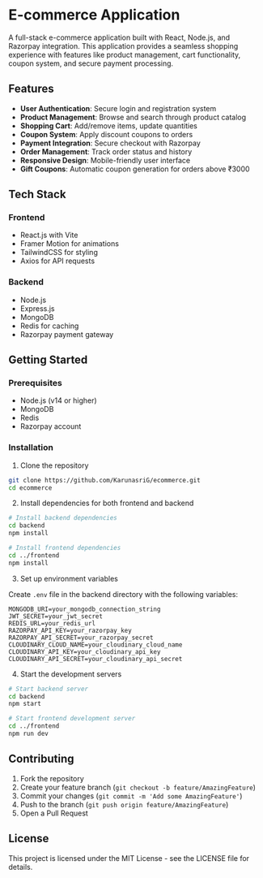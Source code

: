 # E-commerce Application

A full-stack e-commerce application built with React, Node.js, and Razorpay integration. This application provides a seamless shopping experience with features like product management, cart functionality, coupon system, and secure payment processing.

## Features

- **User Authentication**: Secure login and registration system
- **Product Management**: Browse and search through product catalog
- **Shopping Cart**: Add/remove items, update quantities
- **Coupon System**: Apply discount coupons to orders
- **Payment Integration**: Secure checkout with Razorpay
- **Order Management**: Track order status and history
- **Responsive Design**: Mobile-friendly user interface
- **Gift Coupons**: Automatic coupon generation for orders above ₹3000

## Tech Stack

### Frontend
- React.js with Vite
- Framer Motion for animations
- TailwindCSS for styling
- Axios for API requests

### Backend
- Node.js
- Express.js
- MongoDB
- Redis for caching
- Razorpay payment gateway

## Getting Started

### Prerequisites
- Node.js (v14 or higher)
- MongoDB
- Redis
- Razorpay account

### Installation

1. Clone the repository
```bash
git clone https://github.com/KarunasriG/ecommerce.git
cd ecommerce
```

2. Install dependencies for both frontend and backend
```bash
# Install backend dependencies
cd backend
npm install

# Install frontend dependencies
cd ../frontend
npm install
```

3. Set up environment variables

Create `.env` file in the backend directory with the following variables:
```env
MONGODB_URI=your_mongodb_connection_string
JWT_SECRET=your_jwt_secret
REDIS_URL=your_redis_url
RAZORPAY_API_KEY=your_razorpay_key
RAZORPAY_API_SECRET=your_razorpay_secret
CLOUDINARY_CLOUD_NAME=your_cloudinary_cloud_name
CLOUDINARY_API_KEY=your_cloudinary_api_key
CLOUDINARY_API_SECRET=your_cloudinary_api_secret
```

4. Start the development servers

```bash
# Start backend server
cd backend
npm start

# Start frontend development server
cd ../frontend
npm run dev
```

## Contributing

1. Fork the repository
2. Create your feature branch (`git checkout -b feature/AmazingFeature`)
3. Commit your changes (`git commit -m 'Add some AmazingFeature'`)
4. Push to the branch (`git push origin feature/AmazingFeature`)
5. Open a Pull Request

## License

This project is licensed under the MIT License - see the LICENSE file for details.